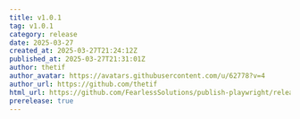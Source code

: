 ```yaml
---
title: v1.0.1
tag: v1.0.1
category: release
date: 2025-03-27
created_at: 2025-03-27T21:24:12Z
published_at: 2025-03-27T21:31:01Z
author: thetif
author_avatar: https://avatars.githubusercontent.com/u/62778?v=4
author_url: https://github.com/thetif
html_url: https://github.com/FearlessSolutions/publish-playwright/releases/tag/v1.0.1
prerelease: true
---
```




